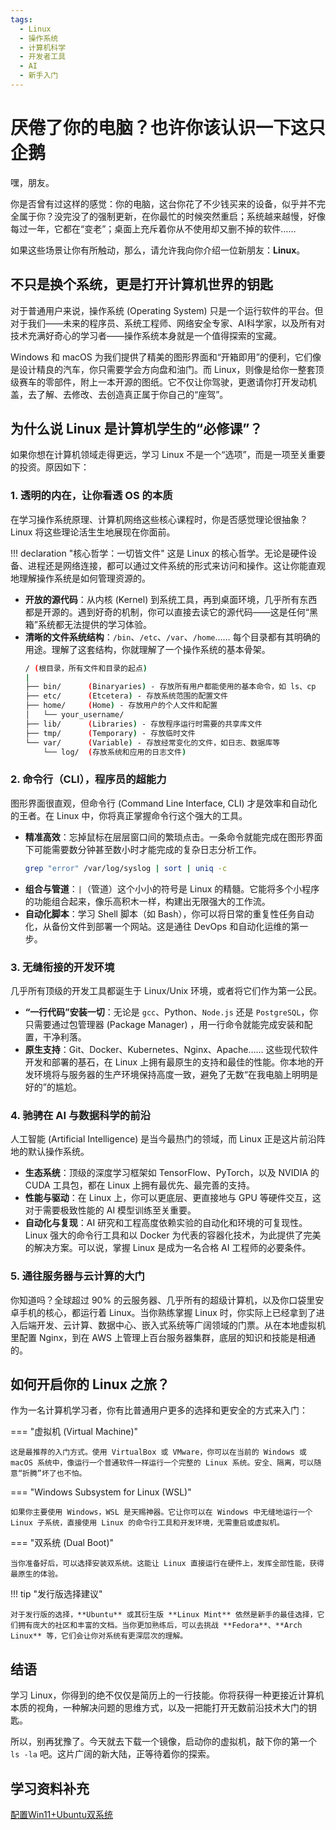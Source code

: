 ```yaml
---
tags:
  - Linux
  - 操作系统
  - 计算机科学
  - 开发者工具
  - AI
  - 新手入门
---
```


# 厌倦了你的电脑？也许你该认识一下这只企鹅

嘿，朋友。

你是否曾有过这样的感觉：你的电脑，这台你花了不少钱买来的设备，似乎并不完全属于你？没完没了的强制更新，在你最忙的时候突然重启；系统越来越慢，好像每过一年，它都在“变老”；桌面上充斥着你从不使用却又删不掉的软件……

如果这些场景让你有所触动，那么，请允许我向你介绍一位新朋友：**Linux**。

## 不只是换个系统，更是打开计算机世界的钥匙

对于普通用户来说，操作系统 (Operating System) 只是一个运行软件的平台。但对于我们——未来的程序员、系统工程师、网络安全专家、AI科学家，以及所有对技术充满好奇心的学习者——操作系统本身就是一个值得探索的宝藏。

Windows 和 macOS 为我们提供了精美的图形界面和“开箱即用”的便利，它们像是设计精良的汽车，你只需要学会方向盘和油门。而 Linux，则像是给你一整套顶级赛车的零部件，附上一本开源的图纸。它不仅让你驾驶，更邀请你打开发动机盖，去了解、去修改、去创造真正属于你自己的“座驾”。

## 为什么说 Linux 是计算机学生的“必修课”？

如果你想在计算机领域走得更远，学习 Linux 不是一个“选项”，而是一项至关重要的投资。原因如下：

### 1. 透明的内在，让你看透 OS 的本质

在学习操作系统原理、计算机网络这些核心课程时，你是否感觉理论很抽象？Linux 将这些理论活生生地展现在你面前。

!!! declaration "核心哲学：一切皆文件"
    这是 Linux 的核心哲学。无论是硬件设备、进程还是网络连接，都可以通过文件系统的形式来访问和操作。这让你能直观地理解操作系统是如何管理资源的。

* **开放的源代码**：从内核 (Kernel) 到系统工具，再到桌面环境，几乎所有东西都是开源的。遇到好奇的机制，你可以直接去读它的源代码——这是任何“黑箱”系统都无法提供的学习体验。
* **清晰的文件系统结构**：`/bin`、`/etc`、`/var`、`/home`…… 每个目录都有其明确的用途。理解了这套结构，你就理解了一个操作系统的基本骨架。
    ```bash title="Linux 文件系统结构示例 (简化)"
    / (根目录，所有文件和目录的起点)
    |
    ├── bin/      (Binaryaries) - 存放所有用户都能使用的基本命令，如 ls、cp
    ├── etc/      (Etcetera) - 存放系统范围的配置文件
    ├── home/     (Home) - 存放用户的个人文件和配置
    │   └── your_username/
    ├── lib/      (Libraries) - 存放程序运行时需要的共享库文件
    ├── tmp/      (Temporary) - 存放临时文件
    └── var/      (Variable) - 存放经常变化的文件，如日志、数据库等
        └── log/  (存放系统和应用的日志文件)
    ```

### 2. 命令行（CLI），程序员的超能力

图形界面很直观，但命令行 (Command Line Interface, CLI) 才是效率和自动化的王者。在 Linux 中，你将真正掌握命令行这个强大的工具。

* **精准高效**：忘掉鼠标在层层窗口间的繁琐点击。一条命令就能完成在图形界面下可能需要数分钟甚至数小时才能完成的复杂日志分析工作。
    ```bash title="命令组合示例"
    grep "error" /var/log/syslog | sort | uniq -c
    ```
* **组合与管道**：`|`（管道）这个小小的符号是 Linux 的精髓。它能将多个小程序的功能组合起来，像乐高积木一样，构建出无限强大的工作流。
* **自动化脚本**：学习 Shell 脚本（如 Bash），你可以将日常的重复性任务自动化，从备份文件到部署一个网站。这是通往 DevOps 和自动化运维的第一步。

### 3. 无缝衔接的开发环境

几乎所有顶级的开发工具都诞生于 Linux/Unix 环境，或者将它们作为第一公民。

* **“一行代码”安装一切**：无论是 `gcc`、Python、`Node.js` 还是 `PostgreSQL`，你只需要通过包管理器 (Package Manager) ，用一行命令就能完成安装和配置，干净利落。
* **原生支持**：Git、Docker、Kubernetes、Nginx、Apache…… 这些现代软件开发和部署的基石，在 Linux 上拥有最原生的支持和最佳的性能。你本地的开发环境将与服务器的生产环境保持高度一致，避免了无数“在我电脑上明明是好的”的尴尬。

### 4. 驰骋在 AI 与数据科学的前沿

人工智能 (Artificial Intelligence) 是当今最热门的领域，而 Linux 正是这片前沿阵地的默认操作系统。

* **生态系统**：顶级的深度学习框架如 TensorFlow、PyTorch，以及 NVIDIA 的 CUDA 工具包，都在 Linux 上拥有最优先、最完善的支持。
* **性能与驱动**：在 Linux 上，你可以更底层、更直接地与 GPU 等硬件交互，这对于需要极致性能的 AI 模型训练至关重要。
* **自动化与复现**：AI 研究和工程高度依赖实验的自动化和环境的可复现性。Linux 强大的命令行工具和以 Docker 为代表的容器化技术，为此提供了完美的解决方案。可以说，掌握 Linux 是成为一名合格 AI 工程师的必要条件。

### 5. 通往服务器与云计算的大门

你知道吗？全球超过 90% 的云服务器、几乎所有的超级计算机，以及你口袋里安卓手机的核心，都运行着 Linux。当你熟练掌握 Linux 时，你实际上已经拿到了进入后端开发、云计算、数据中心、嵌入式系统等广阔领域的门票。从在本地虚拟机里配置 Nginx，到在 AWS 上管理上百台服务器集群，底层的知识和技能是相通的。

## 如何开启你的 Linux 之旅？

作为一名计算机学习者，你有比普通用户更多的选择和更安全的方式来入门：

=== "虚拟机 (Virtual Machine)"

    这是最推荐的入门方式。使用 VirtualBox 或 VMware，你可以在当前的 Windows 或 macOS 系统中，像运行一个普通软件一样运行一个完整的 Linux 系统。安全、隔离，可以随意“折腾”坏了也不怕。

=== "Windows Subsystem for Linux (WSL)"

    如果你主要使用 Windows，WSL 是天赐神器。它让你可以在 Windows 中无缝地运行一个 Linux 子系统，直接使用 Linux 的命令行工具和开发环境，无需重启或虚拟机。

=== "双系统 (Dual Boot)"

    当你准备好后，可以选择安装双系统。这能让 Linux 直接运行在硬件上，发挥全部性能，获得最原生的体验。

!!! tip "发行版选择建议"

    对于发行版的选择，**Ubuntu** 或其衍生版 **Linux Mint** 依然是新手的最佳选择，它们拥有庞大的社区和丰富的文档。当你更加熟练后，可以去挑战 **Fedora**、**Arch Linux** 等，它们会让你对系统有更深层次的理解。

## 结语

学习 Linux，你得到的绝不仅仅是简历上的一行技能。你将获得一种更接近计算机本质的视角，一种解决问题的思维方式，以及一把能打开无数前沿技术大门的钥匙。

所以，别再犹豫了。今天就去下载一个镜像，启动你的虚拟机，敲下你的第一个 `ls -la` 吧。这片广阔的新大陆，正等待着你的探索。

## 学习资料补充
[配置Win11+Ubuntu双系统](https://blog.csdn.net/2404_87515476/article/details/144986500?spm=1001.2014.3001.5501)